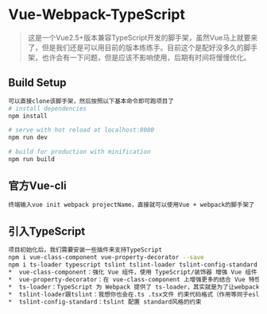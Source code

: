 # Vue-Webpack-TypeScript

> 这是一个Vue2.5+版本兼容TypeScript开发的脚手架，虽然Vue马上就要来了，但是我们还是可以用目前的版本练练手。目前这个是配好没多久的脚手架，也许会有一下问题，但是应该不影响使用，后期有时间将慢慢优化。

## Build Setup

``` bash
可以直接clone该脚手架，然后按照以下基本命令即可跑项目了
# install dependencies
npm install

# serve with hot reload at localhost:8080
npm run dev

# build for production with minification
npm run build
```
## 官方Vue-cli
```bash
终端输入vue init webpack projectName，直接就可以使用Vue + webpack的脚手架了
```
## 引入TypeScript
```bash
项目初始化后，我们需要安装一些插件来支持TypeScript
npm i vue-class-component vue-property-decorator --save
npm i ts-loader typescript tslint tslint-loader tslint-config-standard --save-dev
*  vue-class-component：强化 Vue 组件，使用 TypeScript/装饰器 增强 Vue 组件
*  vue-property-decorator：在 vue-class-component 上增强更多的结合 Vue 特性的装饰器
*  ts-loader：TypeScript 为 Webpack 提供了 ts-loader，其实就是为了让webpack识别 .ts .tsx文件
*  tslint-loader跟tslint：我想你也会在.ts .tsx文件 约束代码格式（作用等同于eslint）
*  tslint-config-standard：tslint 配置 standard风格的约束
```

